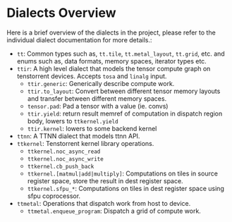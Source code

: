 # Dialects Overview

Here is a brief overview of the dialects in the project, please refer to the
individual dialect documentation for more details.:

- `tt`: Common types such as, `tt.tile`, `tt.metal_layout`, `tt.grid`, etc. and enums such as, data formats, memory spaces, iterator types etc.
- `ttir`: A high level dialect that models the tensor compute graph on tenstorrent devices. Accepts `tosa` and `linalg` input.
  - `ttir.generic`: Generically describe compute work.
  - `ttir.to_layout`: Convert between different tensor memory layouts and transfer between different memory spaces.
  - `tensor.pad`: Pad a tensor with a value (ie. convs)
  - `ttir.yield`: return result memref of computation in dispatch region body, lowers to `ttkernel.yield`
  - `ttir.kernel`: lowers to some backend kernel
- `ttnn`: A TTNN dialect that models ttnn API.
- `ttkernel`: Tenstorrent kernel library operations.
  - `ttkernel.noc_async_read`
  - `ttkernel.noc_async_write`
  - `ttkernel.cb_push_back`
  - `ttkernel.[matmul|add|multiply]`: Computations on tiles in source register space, store the result in dest register space.
  - `ttkernel.sfpu_*`: Computations on tiles in dest register space using sfpu coprocessor.
- `ttmetal`: Operations that dispatch work from host to device.
  - `ttmetal.enqueue_program`: Dispatch a grid of compute work.
